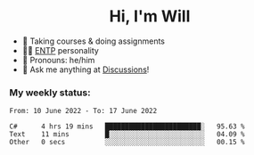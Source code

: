<h1 align="center">Hi, I'm Will</h1>


-   :seedling: Taking courses & doing assignments
-   :man_scientist: [ENTP](https://www.16personalities.com/entp-personality) personality
-   :man: Pronouns: he/him
-   :thought_balloon: Ask me anything at [Discussions](https://github.com/willjoje/willjoje/discussions/new)!

### My weekly status:
<!--START_SECTION:waka-->

```text
From: 10 June 2022 - To: 17 June 2022

C#      4 hrs 19 mins   ████████████████████████░   95.63 %
Text    11 mins         █░░░░░░░░░░░░░░░░░░░░░░░░   04.09 %
Other   0 secs          ░░░░░░░░░░░░░░░░░░░░░░░░░   00.15 %
```

<!--END_SECTION:waka-->
